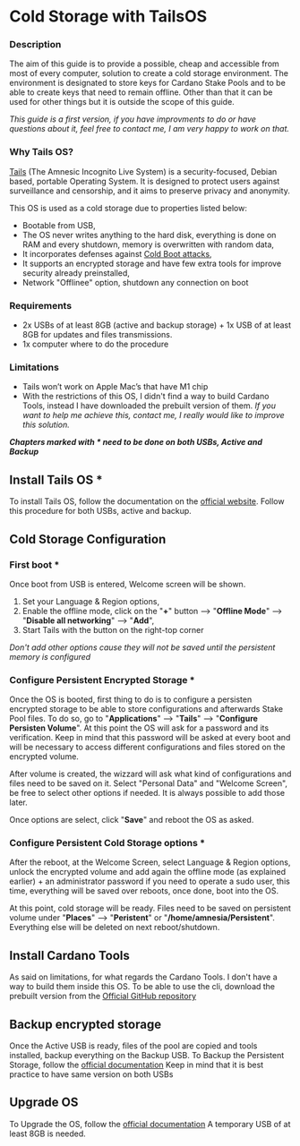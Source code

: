 # Cold Storage with TailsOS

### Description
The aim of this guide is to provide a possible, cheap and accessible from most of every computer, solution to create a cold storage environment.
The environment is designated to store keys for Cardano Stake Pools and to be able to create keys that need to remain offline. Other than that it can be used for other things but it is outside the scope of this guide. 
 
<em>This guide is a first version, if you have improvments to do or have questions about it, feel free to contact me, I am very happy to work on that.</em>

### Why Tails OS?
[Tails](https://tails.boum.org/) (The Amnesic Incognito Live System) is a security-focused, Debian based, portable Operating System. It is designed to protect users against surveillance and censorship, and it aims to preserve privacy and anonymity.  

This OS is used as a cold storage due to properties listed below:  
- Bootable from USB,
- The OS never writes anything to the hard disk, everything is done on RAM and every shutdown, memory is overwritten with random data,
- It incorporates defenses against [Cold Boot attacks](https://tails.boum.org/doc/advanced_topics/cold_boot_attacks/index.en.html),
- It supports an encrypted storage and have few extra tools for improve security already preinstalled,
- Network "Offlinee" option, shutdown any connection on boot

### Requirements
- 2x USBs of at least 8GB (active and backup storage) + 1x USB of at least 8GB for updates and files transmissions.
- 1x computer where to do the procedure

### Limitations
- Tails won’t work on Apple Mac’s that have M1 chip
- With the restrictions of this OS, I didn't find a way to build Cardano Tools, instead I have downloaded the prebuilt version of them.
<em>If you want to help me achieve this, contact me, I really would like to improve this solution.</em>

**<em>Chapters marked with \* need to be done on both USBs, Active and Backup</em>**

## Install Tails OS \*
To install Tails OS, follow the documentation on the [official website](https://tails.boum.org/install/index.en.html).
Follow this procedure for both USBs, active and backup.

## Cold Storage Configuration
### First boot \*
Once boot from USB is entered, Welcome screen will be shown.
1. Set your Language & Region options,
2. Enable the offline mode, click on the "**+**" button --> "**Offline Mode**" --> "**Disable all networking**" --> "**Add**",
3. Start Tails with the button on the right-top corner

<em>Don't add other options cause they will not be saved until the persistent memory is configured</em>

### Configure Persistent Encrypted Storage \*
Once the OS is booted, first thing to do is to configure a persisten encrypted storage to be able to store configurations and afterwards Stake Pool files.
To do so, go to "**Applications**" --> "**Tails**" --> "**Configure Persisten Volume**".
At this point the OS will ask for a password and its verification. Keep in mind that this password will be asked at every boot and will be necessary to access different configurations and files stored on the encrypted volume.

After volume is created, the wizzard will ask what kind of configurations and files need to be saved on it. Select "Personal Data" and "Welcome Screen", be free to select other options if needed. It is always possible to add those later.

Once options are select, click "**Save**" and reboot the OS as asked.

### Configure Persistent Cold Storage options \*
After the reboot, at the Welcome Screen, select Language & Region options, unlock the encrypted volume and add again the offline mode (as explained earlier) + an administrator password if you need to operate a sudo user, this time, everything will be saved over reboots, once done, boot into the OS.

At this point, cold storage will be ready.
Files need to be saved on persistent volume under "**Places**" --> "**Peristent**" or "**/home/amnesia/Persistent**". Everything else will be deleted on next reboot/shutdown.

## Install Cardano Tools
As said on limitations, for what regards the Cardano Tools. I don't have a way to build them inside this OS.
To be able to use the cli, download the prebuilt version from the [Official GitHub repository](https://github.com/input-output-hk/cardano-node#linux-executable)

## Backup encrypted storage
Once the Active USB is ready, files of the pool are copied and tools installed, backup everything on the Backup USB.
To Backup the Persistent Storage, follow the [official documentation](https://tails.boum.org/doc/first_steps/persistence/backup/index.en.html#update)
Keep in mind that it is best practice to have same version on both USBs

## Upgrade OS
To Upgrade the OS, follow the [official documentation](https://tails.boum.org/upgrade/tails-overview/index.en.html)
A temporary USB of at least 8GB is needed.

